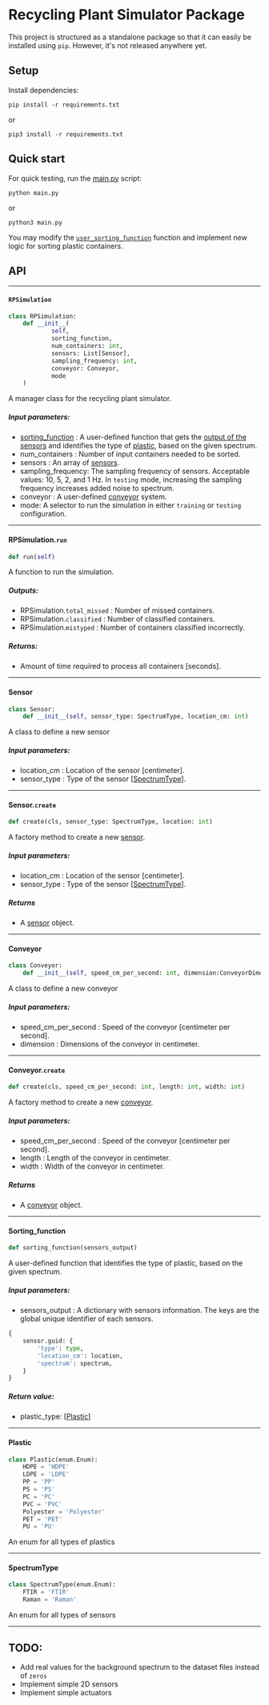 # Recycling Plant Simulator Package

This project is structured as a standalone package so that it can easily be installed using `pip`. However, it's not released anywhere yet.

## Setup

Install dependencies:

```console
pip install -r requirements.txt
```

or

```console
pip3 install -r requirements.txt
```

## Quick start

For quick testing, run the [main.py](main.py) script:

```console
python main.py
```

or

```console
python3 main.py
```

You may modify the [`user_sorting_function`](src/main.py) function and implement new logic for sorting plastic containers.

## API

---

#### `RPSimulation`

```python
class RPSimulation:
    def __init__(
            self,
            sorting_function,
            num_containers: int,
            sensors: List[Sensor],
            sampling_frequency: int,
            conveyor: Conveyor,
            mode
    )
```

A manager class for the recycling plant simulator.

##### Input parameters:

- [sorting_function](#sorting_function) : A user-defined function that gets the [output of the sensors](#) and identifies the type of [plastic](#plastic), based on the given spectrum.
- num_containers : Number of input containers needed to be sorted.
- sensors : An array of [sensors](#sensor).
- sampling_frequency: The sampling frequency of sensors. Acceptable values: 10, 5, 2, and 1 Hz. In `testing` mode, increasing the sampling frequency increases added noise to spectrum.
- conveyor : A user-defined [conveyor](#conveyor) system.
- mode: A selector to run the simulation in either `training` or `testing` configuration.
---

#### RPSimulation.`run`

```python
def run(self)
```

A function to run the simulation.

##### Outputs:
- RPSimulation.`total_missed` : Number of missed containers.
- RPSimulation.`classified` : Number of classified containers.
- RPSimulation.`mistyped` : Number of containers classified incorrectly.

##### Returns:
- Amount of time required to process all containers [seconds].

---

#### Sensor

```python
class Sensor:
    def __init__(self, sensor_type: SpectrumType, location_cm: int)
```

A class to define a new sensor

##### Input parameters:

- location_cm : Location of the sensor [centimeter].
- sensor_type : Type of the sensor [[SpectrumType](#spectrumtype)].

---

#### Sensor.`create`

```python
def create(cls, sensor_type: SpectrumType, location: int)
```

A factory method to create a new [sensor](#sensor).

##### Input parameters:

- location_cm : Location of the sensor [centimeter].
- sensor_type : Type of the sensor [[SpectrumType](#spectrumtype)].

##### Returns
- A [sensor](#sensor) object.

---

#### Conveyor

```python
class Conveyor:
    def __init__(self, speed_cm_per_second: int, dimension:ConveyorDimension)
```

A class to define a new conveyor

##### Input parameters:

- speed_cm_per_second : Speed of the conveyor [centimeter per second].
- dimension : Dimensions of the conveyor in centimeter.
---

#### Conveyor.`create`

```python
def create(cls, speed_cm_per_second: int, length: int, width: int)
```

A factory method to create a new [conveyor](#conveyor).

##### Input parameters:

- speed_cm_per_second : Speed of the conveyor [centimeter per second].
- length : Length of the conveyor in centimeter.
- width : Width of the conveyor in centimeter.

##### Returns
- A [conveyor](#conveyor) object.

---

#### Sorting_function

```python
def sorting_function(sensors_output)
```

A user-defined function that identifies the type of plastic, based on the given spectrum.

##### Input parameters:

- sensors_output : A dictionary with sensors information. The keys are the global unique identifier of each sensors.

```python
{
    sensor.guid: {
        'type': type,
        'location_cm': location,
        'spectrum': spectrum,
    }
}
```

##### Return value:

- plastic_type: [[Plastic](#plastic)]

---

#### Plastic

```python
class Plastic(enum.Enum):
    HDPE = 'HDPE'
    LDPE = 'LDPE'
    PP = 'PP'
    PS = 'PS'
    PC = 'PC'
    PVC = 'PVC'
    Polyester = 'Polyester'
    PET = 'PET'
    PU = 'PU'
```

An enum for all types of plastics

---

#### SpectrumType

```python
class SpectrumType(enum.Enum):
    FTIR = 'FTIR'
    Raman = 'Raman'
```

An enum for all types of sensors

---


## TODO:

- Add real values for the background spectrum to the dataset files instead of `zeros`
- Implement simple 2D sensors
- Implement simple actuators